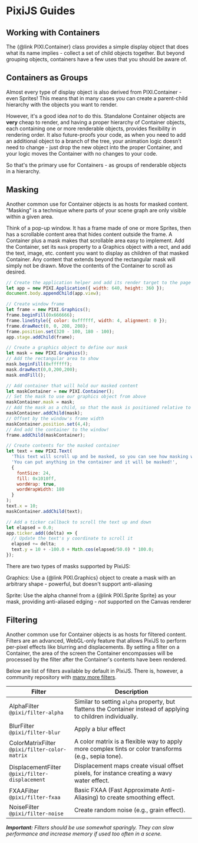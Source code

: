 # PixiJS Guides
## Working with Containers

The {@link PIXI.Container} class provides a simple display object that does what its name implies - collect a set of child objects together.  But beyond grouping objects, containers have a few uses that you should be aware of.

## Containers as Groups

Almost every type of display object is also derived from PIXI.Container - even Sprites!  This means that in many cases you can create a parent-child hierarchy with the objects you want to render.  

However, it's a good idea _not_ to do this.  Standalone Container objects are **very** cheap to render, and having a proper hierarchy of Container objects, each containing one or more renderable objects, provides flexibility in rendering order.  It also future-proofs your code, as when you need to add an additional object to a branch of the tree, your animation logic doesn't need to change - just drop the new object into the proper Container, and your logic moves the Container with no changes to your code.

So that's the primary use for Containers - as groups of renderable objects in a hierarchy.

## Masking

Another common use for Container objects is as hosts for masked content.  "Masking" is a technique where parts of your scene graph are only visible within a given area.

Think of a pop-up window.  It has a frame made of one or more Sprites, then has a scrollable content area that hides content outside the frame.  A Container plus a mask makes that scrollable area easy to implement.  Add the Container, set its `mask` property to a Graphics object with a rect, and add the text, image, etc. content you want to display as children of that masked Container.  Any content that extends beyond the rectangular mask will simply not be drawn.  Move the contents of the Container to scroll as desired.

```javascript
// Create the application helper and add its render target to the page
let app = new PIXI.Application({ width: 640, height: 360 });
document.body.appendChild(app.view);

// Create window frame
let frame = new PIXI.Graphics();
frame.beginFill(0x666666);
frame.lineStyle({ color: 0xffffff, width: 4, alignment: 0 });
frame.drawRect(0, 0, 208, 208);
frame.position.set(320 - 100, 180 - 100);
app.stage.addChild(frame);

// Create a graphics object to define our mask
let mask = new PIXI.Graphics();
// Add the rectangular area to show
mask.beginFill(0xffffff);
mask.drawRect(0,0,200,200);
mask.endFill();

// Add container that will hold our masked content
let maskContainer = new PIXI.Container();
// Set the mask to use our graphics object from above
maskContainer.mask = mask;
// Add the mask as a child, so that the mask is positioned relative to its parent
maskContainer.addChild(mask);
// Offset by the window's frame width
maskContainer.position.set(4,4);
// And add the container to the window!
frame.addChild(maskContainer);

// Create contents for the masked container
let text = new PIXI.Text(
  'This text will scroll up and be masked, so you can see how masking works.  Lorem ipsum and all that.\n\n' +
  'You can put anything in the container and it will be masked!',
  {
    fontSize: 24,
    fill: 0x1010ff,
    wordWrap: true,
    wordWrapWidth: 180
  }
);
text.x = 10;
maskContainer.addChild(text);

// Add a ticker callback to scroll the text up and down
let elapsed = 0.0;
app.ticker.add((delta) => {
  // Update the text's y coordinate to scroll it
  elapsed += delta;
  text.y = 10 + -100.0 + Math.cos(elapsed/50.0) * 100.0;
});
```

There are two types of masks supported by PixiJS:

Graphics: Use a {@link PIXI.Graphics} object to create a mask with an arbitrary shape - powerful, but doesn't support anti-aliasing

Sprite: Use the alpha channel from a {@link PIXI.Sprite Sprite} as your mask, providing anti-aliased edging - _not_ supported on the Canvas renderer

## Filtering

Another common use for Container objects is as hosts for filtered content.  Filters are an advanced, WebGL-only feature that allows PixiJS to perform per-pixel effects like blurring and displacements.  By setting a filter on a Container, the area of the screen the Container encompasses will be processed by the filter after the Container's contents have been rendered.

Below are list of filters available by default in PixiJS. There is, however, a community repository with [many more filters](https://github.com/pixijs/filters).

| Filter | Description |
| --- | --- |
| AlphaFilter<br>`@pixi/filter-alpha` | Similar to setting `alpha` property, but flattens the Container instead of applying to children individually. |
| BlurFilter<br>`@pixi/filter-blur` | Apply a blur effect | 
| ColorMatrixFilter<br>`@pixi/filter-color-matrix` | A color matrix is a flexible way to apply more complex tints or color transforms (e.g., sepia tone). |
| DisplacementFilter<br>`@pixi/filter-displacement` | Displacement maps create visual offset pixels, for instance creating a wavy water effect. |
| FXAAFilter<br>`@pixi/filter-fxaa` | Basic FXAA (Fast Approximate Anti-Aliasing) to create smoothing effect. |
| NoiseFilter<br>`@pixi/filter-noise` | Create random noise (e.g., grain effect). |

_**Important:** Filters should be use somewhat sparingly. They can slow performance and increase memory if used too often in a scene._ 